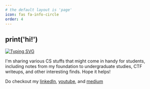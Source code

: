 ```yaml
---
# the default layout is 'page'
icon: fas fa-info-circle
order: 4
---
```


## print('hi!')

[![Typing SVG](https://readme-typing-svg.demolab.com/?lines=Wahba+Kamaluddin+Nurdin)](https://git.io/typing-svg)

I'm sharing various CS stuffs that might come in handy for students, including notes from my foundation to undergraduate studies, CTF writeups, and other interesting finds. Hope it helps!

Do checkout my [linkedIn](https://www.linkedin.com/in/wahbakamaluddin/), [youtube](https://www.youtube.com/@wahbakamaluddin), and [medium](https://medium.com/@wahbakamaluddin)

